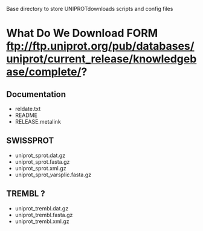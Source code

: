 Base directory to store UNIPROTdownloads scripts and config files

# What Do We Download FORM ftp://ftp.uniprot.org/pub/databases/uniprot/current_release/knowledgebase/complete/?

## Documentation
  * reldate.txt  
  * README
  * RELEASE.metalink  

## SWISSPROT
  * uniprot_sprot.dat.gz  
  * uniprot_sprot.fasta.gz 
  * uniprot_sprot.xml.gz
  * uniprot_sprot_varsplic.fasta.gz 
 
## TREMBL ?
  * uniprot_trembl.dat.gz  
  * uniprot_trembl.fasta.gz   
  * uniprot_trembl.xml.gz 
  
